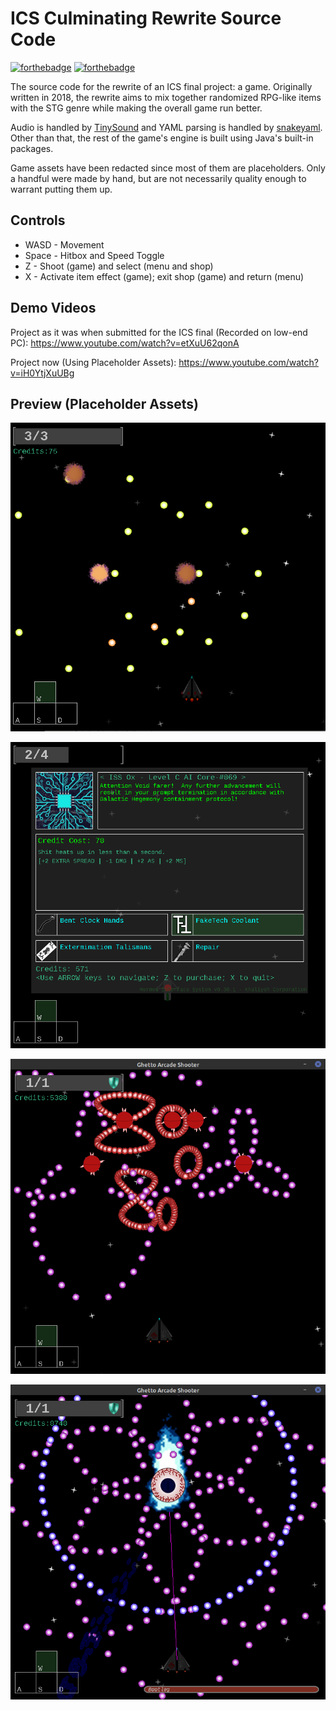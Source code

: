 # ICS Culminating Rewrite Source Code

[![forthebadge](https://forthebadge.com/images/badges/made-with-java.svg)](https://forthebadge.com/)
[![forthebadge](https://forthebadge.com/images/badges/contains-tasty-spaghetti-code.svg)](https://forthebadge.com/)

The source code for the rewrite of an ICS final project: a game.  Originally written in 2018, the rewrite aims to mix together randomized RPG-like items with the STG genre while making the overall game run better.

Audio is handled by [TinySound](https://github.com/finnkuusisto/TinySound) and YAML parsing is handled by [snakeyaml](https://bitbucket.org/asomov/snakeyaml/src/master/).  Other than that, the rest of the game's engine is built using Java's built-in packages.

Game assets have been redacted since most of them are placeholders.  Only a handful were made by hand, but are not necessarily quality enough to warrant putting them up.

## Controls

* WASD - Movement
* Space - Hitbox and Speed Toggle
* Z - Shoot (game) and select (menu and shop)
* X - Activate item effect (game); exit shop (game) and return (menu)

## Demo Videos

Project as it was when submitted for the ICS final (Recorded on low-end PC):
https://www.youtube.com/watch?v=etXuU62qonA

Project now (Using Placeholder Assets):
https://www.youtube.com/watch?v=iH0YtjXuUBg

## Preview (Placeholder Assets)

![img1](imgs/img1.png)

![img2](imgs/img2.png)

![img3](imgs/img3.png)

![img4](imgs/img4.png)
